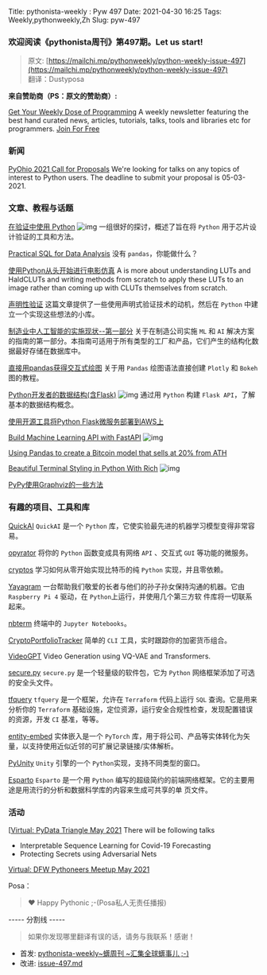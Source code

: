 Title: pythonista-weekly : Pyw 497
Date: 2021-04-30 16:25
Tags: Weekly,pythonweekly,Zh 
Slug: pyw-497

### 欢迎阅读《pythonista周刊》第497期。Let us start!


>原文: [https://mailchi.mp/pythonweekly/python-weekly-issue-497](https://mailchi.mp/pythonweekly/python-weekly-issue-497)  
>翻译：Dustyposa

**来自赞助商（PS：原文的赞助商）:**

[Get Your Weekly Dose of Programming](https://www.programmerweekly.com/?utm_source=pwad&utm_medium=newsletter)
A weekly newsletter featuring the best hand curated news, articles, tutorials, talks, tools and libraries etc for programmers. [Join For Free](https://www.programmerweekly.com/?utm_source=pwad&utm_medium=newsletter)

### 新闻

[PyOhio 2021 Call for Proposals](https://pretalx.com/pyohio-2021/cfp)
We're looking for talks on any topics of interest to Python users. The deadline to submit your proposal is 05-03-2021.

### 文章、教程与话题

[在验证中使用 Python](https://www.testandverification.com/conferences/dvclub/europe/dvclub-europe-april-2021-using-python-in-verification) ![img](https://mcusercontent.com/e2e180baf855ac797ef407fc7/images/af76283a-6e65-436c-967a-900427cf6399.png)
一组很好的探讨，概述了旨在将 `Python` 用于芯片设计验证的工具和方法。

[Practical SQL for Data Analysis](https://hakibenita.com/sql-for-data-analysis)
没有 `pandas`，你能做什么？

[使用Python从头开始进行电影仿真](https://kevinmartinjose.com/2021/04/27/film-simulations-from-scratch-using-python/)
A is more about understanding LUTs and HaldCLUTs and writing methods from scratch to apply these LUTs to an image rather than coming up with CLUTs themselves from scratch.

[声明性验证](https://blog.drewolson.org/declarative-validation)
这篇文章提供了一些使用声明式验证技术的动机，然后在 `Python` 中建立一个实现这些想法的小库。

[制造业中人工智能的实施现状--第一部分](https://haker88.medium.com/hands-on-tutorial-for-ai-implementation-in-manufacturing-part-1-55adff94d1e6)
关于在制造公司实施 `ML` 和 `AI` 解决方案的指南的第一部分。本指南可适用于所有类型的工厂和产品，它们产生的结构化数据最好存储在数据库中。

[直接用pandas获得交互式绘图](https://t.co/oiEWLaXzoW)
关于用  `Pandas` 绘图语法直接创建 `Plotly` 和  `Bokeh` 图的教程。

[Python开发者的数据结构(含Flask)](https://www.youtube.com/watch?v=74NW-84BqbA) ![img](https://mcusercontent.com/e2e180baf855ac797ef407fc7/images/af76283a-6e65-436c-967a-900427cf6399.png)
通过用 `Python` 构建 `Flask API`，了解基本的数据结构概念。

[使用开源工具将Python Flask微服务部署到AWS上](https://aws.amazon.com/blogs/opensource/deploying-python-flask-microservices-to-aws-using-open-source-tools/)

[Build Machine Learning API with FastAPI](https://www.youtube.com/watch?v=5__TKhUKGPI) ![img](https://mcusercontent.com/e2e180baf855ac797ef407fc7/images/af76283a-6e65-436c-967a-900427cf6399.png)

[Using Pandas to create a Bitcoin model that sells at 20% from ATH](https://catchthe.top/blog/pandas-bitcoin-model)

[Beautiful Terminal Styling in Python With Rich](https://www.youtube.com/watch?v=4zbehnz-8QU) ![img](https://mcusercontent.com/e2e180baf855ac797ef407fc7/images/af76283a-6e65-436c-967a-900427cf6399.png)

[PyPy使用Graphviz的一些方法](https://www.pypy.org/posts/2021/04/ways-pypy-graphviz.html)

### 有趣的项目、工具和库


[QuickAI](https://github.com/geekjr/quickai) 
`QuickAI` 是一个  `Python` 库，它使实验最先进的机器学习模型变得非常容易。

[opyrator](https://github.com/ml-tooling/opyrator)
将你的 `Python` 函数变成具有网络 `API` 、交互式 `GUI` 等功能的微服务。

[cryptos](https://github.com/karpathy/cryptos)
学习如何从零开始实现比特币的纯 `Python` 实现，并且零依赖。

[Yayagram](https://twitter.com/mrcatacroquer/status/1386318806411325440)
一台帮助我们敬爱的长者与他们的孙子孙女保持沟通的机器。它由 `Raspberry Pi 4` 驱动，在 `Python`上运行，并使用几个第三方软 件库将一切联系起来。

[nbterm](https://github.com/davidbrochart/nbterm)
终端中的 `Jupyter Notebooks`。

[CryptoPortfolioTracker](https://github.com/trevtravtrev/CryptoPortfolioTracker)
简单的 `CLI` 工具，实时跟踪你的加密货币组合。

[VideoGPT](https://github.com/wilson1yan/VideoGPT)
Video Generation using VQ-VAE and Transformers.

[secure.py](https://github.com/TypeError/secure)
`secure.py` 是一个轻量级的软件包，它为 `Python` 网络框架添加了可选的安全头文件。

[tfquery](https://github.com/mazen160/tfquery) 
`tfquery` 是一个框架，允许在 `Terraform` 代码上运行 `SQL` 查询。它是用来分析你的 `Terraform` 基础设施，定位资源，运行安全合规性检查，发现配置错误的资源，开发 `CI` 基准，等等。

[entity-embed](https://github.com/vintasoftware/entity-embed)
实体嵌入是一个 `PyTorch` 库，用于将公司、产品等实体转化为矢量，以支持使用近似近邻的可扩展记录链接/实体解析。

[PyUnity](https://github.com/rayzchen/pyunity)
`Unity` 引擎的一个 `Python`实现，支持不同类型的窗口。 

[Esparto](https://github.com/domvwt/esparto) 
`Esparto` 是一个用 `Python` 编写的超级简约的前端网络框架。它的主要用途是用流行的分析和数据科学库的内容来生成可共享的单 页文件。



### 活动

[[Virtual: PyData Triangle May 2021](https://www.meetup.com/PyData-Triangle/events/277675366/)
There will be following talks

- Interpretable Sequence Learning for Covid-19 Forecasting
- Protecting Secrets using Adversarial Nets

[Virtual: DFW Pythoneers Meetup May 2021](https://www.meetup.com/dfwpython/events/zjnlcsycchbjb/)

Posa：

> ❤️ Happy Pythonic ;-(Posa私人无责任播报)  


----- 分割线 -----

> 如果你发现哪里翻译有误的话，请务与我联系！感谢！




- 首发: [pythonista-weekly~蠎周刊 ~汇集全球蠎事儿 ;-)](http://weekly.pychina.org/python-weekly/pyw-497.html)
- 改进: [issue-497.md](https://github.com/PyChina/weekly/blob/master/content/python-weekly/issue%23497.md)

